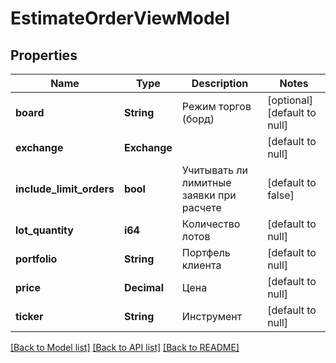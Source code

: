 # EstimateOrderViewModel

## Properties
Name | Type | Description | Notes
------------ | ------------- | ------------- | -------------
**board** | **String** | Режим торгов (борд) | [optional] [default to null]
**exchange** | **Exchange** |  | [default to null]
**include_limit_orders** | **bool** | Учитывать ли лимитные заявки при расчете | [default to false]
**lot_quantity** | **i64** | Количество лотов | [default to null]
**portfolio** | **String** | Портфель клиента | [default to null]
**price** | **Decimal** | Цена | [default to null]
**ticker** | **String** | Инструмент | [default to null]

[[Back to Model list]](../README.md#documentation-for-models) [[Back to API list]](../README.md#documentation-for-api-endpoints) [[Back to README]](../README.md)

